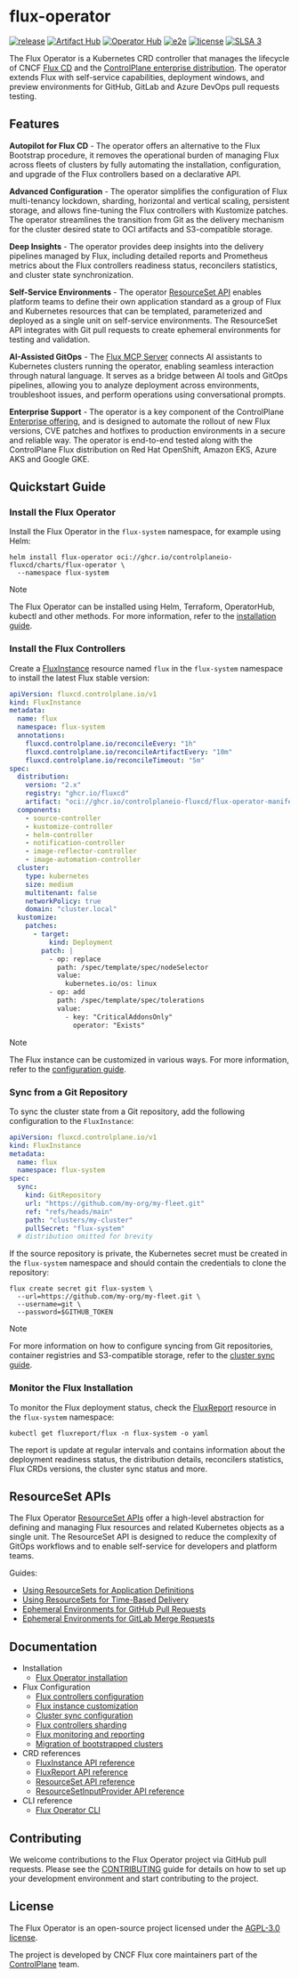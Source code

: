 # flux-operator

[![release](https://img.shields.io/github/release/controlplaneio-fluxcd/flux-operator/all.svg)](https://github.com/controlplaneio-fluxcd/flux-operator/releases)
[![Artifact Hub](https://img.shields.io/endpoint?url=https://artifacthub.io/badge/repository/flux-operator)](https://artifacthub.io/packages/helm/flux-operator/flux-operator)
[![Operator Hub](https://img.shields.io/badge/Operator_Hub-flux--operator-9cf.svg)](https://operatorhub.io/operator/flux-operator)
[![e2e](https://github.com/controlplaneio-fluxcd/flux-operator/actions/workflows/e2e.yaml/badge.svg)](https://github.com/controlplaneio-fluxcd/flux-operator/actions/workflows/e2e.yaml)
[![license](https://img.shields.io/github/license/controlplaneio-fluxcd/flux-operator.svg)](https://github.com/controlplaneio-fluxcd/flux-operator/blob/main/LICENSE)
[![SLSA 3](https://slsa.dev/images/gh-badge-level3.svg)](https://fluxcd.control-plane.io/distribution/security/)

The Flux Operator is a Kubernetes CRD controller that manages
the lifecycle of CNCF [Flux CD](https://fluxcd.io) and the [ControlPlane enterprise distribution](https://github.com/controlplaneio-fluxcd/distribution).
The operator extends Flux with self-service capabilities, deployment windows,
and preview environments for GitHub, GitLab and Azure DevOps pull requests testing.

## Features

**Autopilot for Flux CD** - The operator offers an alternative to the Flux Bootstrap procedure, it
removes the operational burden of managing Flux across fleets of clusters by fully automating the
installation, configuration, and upgrade of the Flux controllers based on a declarative API.

**Advanced Configuration** - The operator simplifies the configuration of Flux multi-tenancy lockdown,
sharding, horizontal and vertical scaling, persistent storage, and allows fine-tuning the Flux
controllers with Kustomize patches. The operator streamlines the transition from Git as the delivery
mechanism for the cluster desired state to OCI artifacts and S3-compatible storage.

**Deep Insights** - The operator provides deep insights into the delivery pipelines managed by Flux,
including detailed reports and Prometheus metrics about the Flux controllers
readiness status, reconcilers statistics, and cluster state synchronization.

**Self-Service Environments** - The operator [ResourceSet API](https://fluxcd.control-plane.io/operator/resourcesets/introduction/)
enables platform teams to define their own application standard as a group of Flux and Kubernetes resources
that can be templated, parameterized and deployed as a single unit on self-service environments.
The ResourceSet API integrates with Git pull requests to create ephemeral environments
for testing and validation.

**AI-Assisted GitOps** - The [Flux MCP Server](https://fluxcd.control-plane.io/mcp/) connects
AI assistants to Kubernetes clusters running the operator, enabling seamless interaction
through natural language. It serves as a bridge between AI tools and GitOps pipelines,
allowing you to analyze deployment across environments, troubleshoot issues,
and perform operations using conversational prompts.

**Enterprise Support** - The operator is a key component of the ControlPlane
[Enterprise offering](https://fluxcd.control-plane.io/pricing/), and is designed to automate the
rollout of new Flux versions, CVE patches and hotfixes to production environments in a secure and reliable way.
The operator is end-to-end tested along with the ControlPlane Flux distribution on
Red Hat OpenShift, Amazon EKS, Azure AKS and Google GKE.

## Quickstart Guide

### Install the Flux Operator

Install the Flux Operator in the `flux-system` namespace, for example using Helm:

```shell
helm install flux-operator oci://ghcr.io/controlplaneio-fluxcd/charts/flux-operator \
  --namespace flux-system
```

> [!NOTE]
> The Flux Operator can be installed using Helm, Terraform, OperatorHub, kubectl and other methods.
> For more information, refer to the
> [installation guide](https://fluxcd.control-plane.io/operator/install/).

### Install the Flux Controllers

Create a [FluxInstance](https://fluxcd.control-plane.io/operator/fluxinstance/) resource
named `flux` in the `flux-system` namespace to install the latest Flux stable version:

```yaml
apiVersion: fluxcd.controlplane.io/v1
kind: FluxInstance
metadata:
  name: flux
  namespace: flux-system
  annotations:
    fluxcd.controlplane.io/reconcileEvery: "1h"
    fluxcd.controlplane.io/reconcileArtifactEvery: "10m"
    fluxcd.controlplane.io/reconcileTimeout: "5m"
spec:
  distribution:
    version: "2.x"
    registry: "ghcr.io/fluxcd"
    artifact: "oci://ghcr.io/controlplaneio-fluxcd/flux-operator-manifests"
  components:
    - source-controller
    - kustomize-controller
    - helm-controller
    - notification-controller
    - image-reflector-controller
    - image-automation-controller
  cluster:
    type: kubernetes
    size: medium
    multitenant: false
    networkPolicy: true
    domain: "cluster.local"
  kustomize:
    patches:
      - target:
          kind: Deployment
        patch: |
          - op: replace
            path: /spec/template/spec/nodeSelector
            value:
              kubernetes.io/os: linux
          - op: add
            path: /spec/template/spec/tolerations
            value:
              - key: "CriticalAddonsOnly"
                operator: "Exists"
```

> [!NOTE]
> The Flux instance can be customized in various ways.
> For more information, refer to the
> [configuration guide](https://fluxcd.control-plane.io/operator/flux-config/).

### Sync from a Git Repository

To sync the cluster state from a Git repository, add the following configuration to the `FluxInstance`:

```yaml
apiVersion: fluxcd.controlplane.io/v1
kind: FluxInstance
metadata:
  name: flux
  namespace: flux-system
spec:
  sync:
    kind: GitRepository
    url: "https://github.com/my-org/my-fleet.git"
    ref: "refs/heads/main"
    path: "clusters/my-cluster"
    pullSecret: "flux-system"
  # distribution omitted for brevity
```

If the source repository is private, the Kubernetes secret must be created in the `flux-system` namespace
and should contain the credentials to clone the repository:

```shell
flux create secret git flux-system \
  --url=https://github.com/my-org/my-fleet.git \
  --username=git \
  --password=$GITHUB_TOKEN
```

> [!NOTE]
> For more information on how to configure syncing from Git repositories,
> container registries and S3-compatible storage, refer to the
> [cluster sync guide](https://fluxcd.control-plane.io/operator/flux-sync/).

### Monitor the Flux Installation

To monitor the Flux deployment status, check the
[FluxReport](https://fluxcd.control-plane.io/operator/fluxreport/)
resource in the `flux-system` namespace:

```shell
kubectl get fluxreport/flux -n flux-system -o yaml
```

The report is update at regular intervals and contains information about the deployment
readiness status, the distribution details, reconcilers statistics, Flux CRDs versions,
the cluster sync status and more.

## ResourceSet APIs

The Flux Operator [ResourceSet APIs](https://fluxcd.control-plane.io/operator/resourcesets/introduction/)
offer a high-level abstraction for defining and managing Flux resources and related Kubernetes
objects as a single unit.
The ResourceSet API is designed to reduce the complexity of GitOps workflows and to
enable self-service for developers and platform teams.

Guides:

- [Using ResourceSets for Application Definitions](https://fluxcd.control-plane.io/operator/resourcesets/app-definition/)
- [Using ResourceSets for Time-Based Delivery](https://fluxcd.control-plane.io/operator/resourcesets/time-based-delivery/)
- [Ephemeral Environments for GitHub Pull Requests](https://fluxcd.control-plane.io/operator/resourcesets/github-pull-requests/)
- [Ephemeral Environments for GitLab Merge Requests](https://fluxcd.control-plane.io/operator/resourcesets/gitlab-merge-requests/)

## Documentation

- Installation
  - [Flux Operator installation](https://fluxcd.control-plane.io/operator/install/)
- Flux Configuration
  - [Flux controllers configuration](https://fluxcd.control-plane.io/operator/flux-config/)
  - [Flux instance customization](https://fluxcd.control-plane.io/operator/flux-kustomize/)
  - [Cluster sync configuration](https://fluxcd.control-plane.io/operator/flux-sync/)
  - [Flux controllers sharding](https://fluxcd.control-plane.io/operator/flux-sharding/)
  - [Flux monitoring and reporting](https://fluxcd.control-plane.io/operator/monitoring/)
  - [Migration of bootstrapped clusters](https://fluxcd.control-plane.io/operator/flux-bootstrap-migration/)
- CRD references
  - [FluxInstance API reference](https://fluxcd.control-plane.io/operator/fluxinstance/)
  - [FluxReport API reference](https://fluxcd.control-plane.io/operator/fluxreport/)
  - [ResourceSet API reference](https://fluxcd.control-plane.io/operator/resourceset/)
  - [ResourceSetInputProvider API reference](https://fluxcd.control-plane.io/operator/resourcesetinputprovider/)
- CLI reference
  - [Flux Operator CLI](https://fluxcd.control-plane.io/operator/cli/)

## Contributing

We welcome contributions to the Flux Operator project via GitHub pull requests.
Please see the [CONTRIBUTING](https://github.com/controlplaneio-fluxcd/flux-operator/blob/main/CONTRIBUTING.md)
guide for details on how to set up your development environment and start contributing to the project.

## License

The Flux Operator is an open-source project licensed under the
[AGPL-3.0 license](https://github.com/controlplaneio-fluxcd/flux-operator/blob/main/LICENSE).

The project is developed by CNCF Flux core maintainers part of the [ControlPlane](https://control-plane.io) team.
